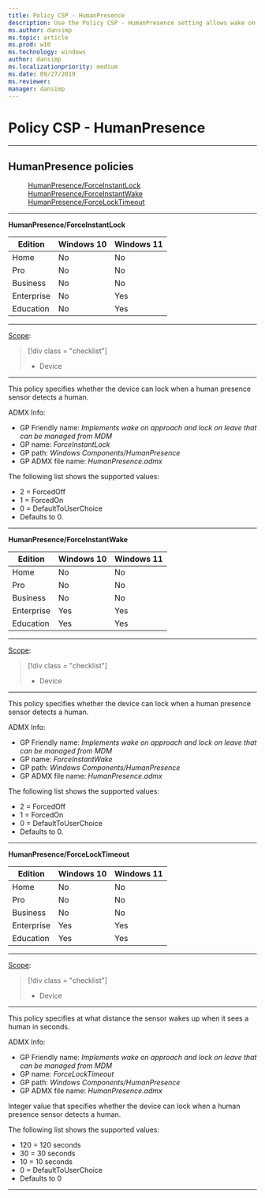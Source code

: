 ```yaml
---
title: Policy CSP - HumanPresence
description: Use the Policy CSP - HumanPresence setting allows wake on approach and lock on leave that can be managed from MDM.
ms.author: dansimp
ms.topic: article
ms.prod: w10
ms.technology: windows
author: dansimp
ms.localizationpriority: medium
ms.date: 09/27/2019
ms.reviewer: 
manager: dansimp
---
```


# Policy CSP - HumanPresence



<hr/>

<!--Policies-->
## HumanPresence policies  

<dl>
  <dd>
    <a href="#humanpresence-forceinstantlock">HumanPresence/ForceInstantLock</a>
  </dd>
  <dd>
    <a href="#humanpresence-forceinstantwake">HumanPresence/ForceInstantWake</a>
  </dd>
  <dd>
    <a href="#humanpresence-forcelocktimeout">HumanPresence/ForceLockTimeout</a>
  </dd>
</dl>


<hr/>

<!--Policy-->
<a href="" id="humanpresence-forceinstantlock"></a>**HumanPresence/ForceInstantLock**  

<!--SupportedSKUs-->

|Edition|Windows 10|Windows 11|
|--- |--- |--- |
|Home|No|No|
|Pro|No|No|
|Business|No|No|
|Enterprise|No|Yes|
|Education|No|Yes|

<!--/SupportedSKUs-->
<hr/>

<!--Scope-->
[Scope](./policy-configuration-service-provider.md#policy-scope):

> [!div class = "checklist"]
> * Device

<hr/>

<!--/Scope-->
<!--Description-->
This policy specifies whether the device can lock when a human presence sensor detects a human.

<!--/Description-->
<!--ADMXMapped-->
ADMX Info:  
-   GP Friendly name: *Implements wake on approach and lock on leave that can be managed from MDM*
-   GP name: *ForceInstantLock*
-   GP path: *Windows Components/HumanPresence*
-   GP ADMX file name: *HumanPresence.admx*

<!--/ADMXMapped-->
<!--SupportedValues-->
The following list shows the supported values:

- 2 = ForcedOff
- 1 = ForcedOn
- 0 = DefaultToUserChoice
- Defaults to 0.

<!--/SupportedValues-->
<!--/Policy-->
<hr/>

<!--Policy-->
<a href="" id="humanpresence-forceinstantwake"></a>**HumanPresence/ForceInstantWake**  

<!--SupportedSKUs-->

|Edition|Windows 10|Windows 11|
|--- |--- |--- |
|Home|No|No|
|Pro|No|No|
|Business|No|No|
|Enterprise|Yes|Yes|
|Education|Yes|Yes|

<!--/SupportedSKUs-->
<hr/>

<!--Scope-->
[Scope](./policy-configuration-service-provider.md#policy-scope):

> [!div class = "checklist"]
> * Device

<hr/>

<!--/Scope-->
<!--Description-->
This policy specifies whether the device can lock when a human presence sensor detects a human.

<!--/Description-->
<!--ADMXMapped-->
ADMX Info:  
-   GP Friendly name: *Implements wake on approach and lock on leave that can be managed from MDM*
-   GP name: *ForceInstantWake*
-   GP path: *Windows Components/HumanPresence*
-   GP ADMX file name: *HumanPresence.admx*

<!--/ADMXMapped-->
<!--SupportedValues-->
The following list shows the supported values:

- 2 = ForcedOff
- 1 = ForcedOn
- 0 = DefaultToUserChoice
- Defaults to 0.

<!--/SupportedValues-->
<!--/Policy-->
<hr/>

<!--Policy-->
<a href="" id="humanpresence-forcelocktimeout"></a>**HumanPresence/ForceLockTimeout**  

<!--SupportedSKUs-->

|Edition|Windows 10|Windows 11|
|--- |--- |--- |
|Home|No|No|
|Pro|No|No|
|Business|No|No|
|Enterprise|Yes|Yes|
|Education|Yes|Yes|

<!--/SupportedSKUs-->
<hr/>

<!--Scope-->
[Scope](./policy-configuration-service-provider.md#policy-scope):

> [!div class = "checklist"]
> * Device

<hr/>

<!--/Scope-->
<!--Description-->
This policy specifies at what distance the sensor wakes up when it sees a human in seconds.

<!--/Description-->
<!--ADMXMapped-->
ADMX Info:  
-   GP Friendly name: *Implements wake on approach and lock on leave that can be managed from MDM*
-   GP name: *ForceLockTimeout*
-   GP path: *Windows Components/HumanPresence*
-   GP ADMX file name: *HumanPresence.admx*

<!--/ADMXMapped-->
<!--SupportedValues-->
Integer value that specifies whether the device can lock when a human presence sensor detects a human.

The following list shows the supported values:

- 120 = 120 seconds
- 30 = 30 seconds
- 10 = 10 seconds
- 0 = DefaultToUserChoice
- Defaults to 0

<!--/SupportedValues-->
<!--/Policy-->
<hr/>

<!--/Policies-->

